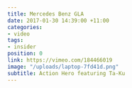 ```yaml
---
title: Mercedes Benz GLA
date: 2017-01-30 14:39:00 +11:00
categories:
- video
tags:
- insider
position: 0
link: https://vimeo.com/184466019
image: "/uploads/laptop-7fd41d.png"
subtitle: Action Hero featuring Ta-Ku
---
```


